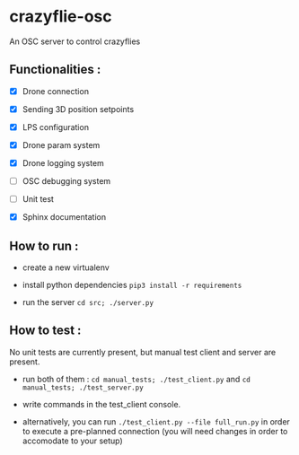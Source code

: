 # crazyflie-osc
An OSC server to control crazyflies

## Functionalities :

* [x] Drone connection

* [x] Sending 3D position setpoints

* [x] LPS configuration

* [x] Drone param system

* [x] Drone logging system

* [ ] OSC debugging system

* [ ] Unit test

* [x] Sphinx documentation

## How to run :

* create a new virtualenv

* install python dependencies `pip3 install -r requirements`

* run the server `cd src; ./server.py`

## How to test :

No unit tests are currently present, but manual test client and server are present.

* run both of them : `cd manual_tests; ./test_client.py` and `cd manual_tests; ./test_server.py`

* write commands in the test_client console.

* alternatively, you can run `./test_client.py --file full_run.py` in order to execute a pre-planned connection (you will need changes in order to accomodate to your setup)
